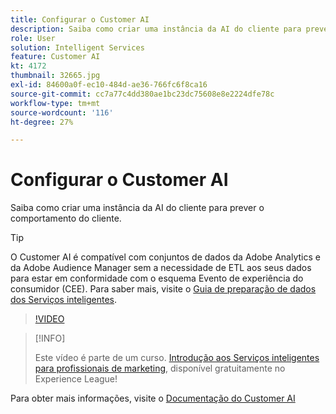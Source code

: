 ```yaml
---
title: Configurar o Customer AI
description: Saiba como criar uma instância da AI do cliente para prever o comportamento do cliente.
role: User
solution: Intelligent Services
feature: Customer AI
kt: 4172
thumbnail: 32665.jpg
exl-id: 84600a0f-ec10-484d-ae36-766fc6f8ca16
source-git-commit: cc7a77c4dd380ae1bc23dc75608e8e2224dfe78c
workflow-type: tm+mt
source-wordcount: '116'
ht-degree: 27%

---
```


# Configurar o Customer AI

Saiba como criar uma instância da AI do cliente para prever o comportamento do cliente.

>[!TIP]
>
>O Customer AI é compatível com conjuntos de dados da Adobe Analytics e da Adobe Audience Manager sem a necessidade de ETL aos seus dados para estar em conformidade com o esquema Evento de experiência do consumidor (CEE). Para saber mais, visite o [Guia de preparação de dados dos Serviços inteligentes](https://experienceleague.adobe.com/docs/experience-platform/intelligent-services/data-preparation.html).

>[!VIDEO](https://video.tv.adobe.com/v/32665?quality=12&learn=on)

>[!INFO]
>
> Este vídeo é parte de um curso. [Introdução aos Serviços inteligentes para profissionais de marketing](https://experienceleague.adobe.com/?recommended=ExperiencePlatform-U-1-2020.1.intelligentservices), disponível gratuitamente no Experience League!

Para obter mais informações, visite o [Documentação do Customer AI](https://experienceleague.adobe.com/docs/experience-platform/intelligent-services/customer-ai/overview.html)
